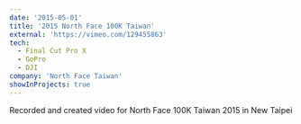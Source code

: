 ```yaml
---
date: '2015-05-01'
title: '2015 North Face 100K Taiwan'
external: 'https://vimeo.com/129455863'
tech:
  - Final Cut Pro X
  - GoPro
  - DJI
company: 'North Face Taiwan'
showInProjects: true
---
```


Recorded and created video for North Face 100K Taiwan 2015 in New Taipei
